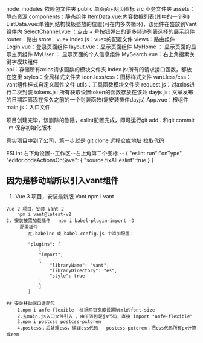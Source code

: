 node_modules  依赖包文件夹
public  单页面+网页图标
src 业务文件夹
    assets：静态资源
    components：静态组件
        ItemData.vue:内容数据列表(其中的一个列)
        ListData.vue:单独列结构模板盛放的位置(可在内多次循环)，该组件在盛放到Vant组件内
        SelectChannel.vue ：点击 + 号按钮弹出的更多频道列表选择的展示组件
    router：路由
    store：vuex
        index.js：vuex的配置文件
    views：路由组件
        Login.vue：登录页面组件
        layout.vue：显示页面组件
            MyHome ： 显示页面的显示主页组件
            MyUser ： 显示页面的个人信息组件
        MySearch.vue：右上角搜索关键字模块组件    
    api：存储所有axios请求函数的模块文件夹
        index.js:所有的请求接口函数，都放在这里
    styles：全局样式文件夹
        icon.less/css：图标样式文件
        vant.less/css：vant组件样式自定义属性文件
    utils：工具函数模块文件夹
        request.js：对axios进行二次封装
        tokens.js: 所有获取设置token的函数存放在该处
        dayjs.js : 文章发布的日期距离现在多久之前的一个封装函数(需安装插件dayjs)
    App.vue：根组件
    main.js：入口文件


项目创建完毕，该删除的删除，eslint配置完成，即可运行git add . 和git commit -m 保存初始化版本

真实项目中到了公司，第一步就是 git clone 远程仓库地址 拉取代码

ESLint 右下角设置--工作区--右上角第二个图标 --
{
  "eslint.run":"onType",
  "editor.codeActionsOnSave": {
    "source.fixAll.eslint":true 
  }
}


 ## 因为是移动端所以引入vant组件
   1.  Vue 3 项目，安装最新版 Vant
        npm i vant

    Vue 2 项目，安装 Vant 2
        npm i vant@latest-v2
    2. 安装按需加载插件   npm i babel-plugin-import -D
         配置插件
            在.babelrc 或 babel.config.js 中添加配置：

            "plugins": [
                [
                "import",
                {
                    "libraryName": "vant",
                    "libraryDirectory": "es",
                    "style": true
                }
                ]
            ]

    ## 安装移动端口适配包 
        1.npm i amfe-flexible  根据网页宽度设置html的font-size
        2.去main.js入口文件引入 ，由于该包是js代码，直接 import "amfe-flexible"
        3.npm i postcss postcss-pxtorem
        4.postcss：后处理css，编译css代码   postcss-pxtorem：把css代码所有px计算成rem
    